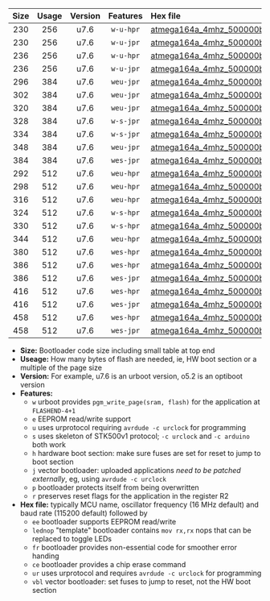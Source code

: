 |Size|Usage|Version|Features|Hex file|
|:-:|:-:|:-:|:-:|:--|
|230|256|u7.6|`w-u-hpr`|[atmega164a_4mhz_500000bps_ur.hex](https://raw.githubusercontent.com/stefanrueger/urboot/main/bootloaders/atmega164a/fcpu_4mhz/500000_bps/atmega164a_4mhz_500000bps_ur.hex)|
|230|256|u7.6|`w-u-jpr`|[atmega164a_4mhz_500000bps_ur_vbl.hex](https://raw.githubusercontent.com/stefanrueger/urboot/main/bootloaders/atmega164a/fcpu_4mhz/500000_bps/atmega164a_4mhz_500000bps_ur_vbl.hex)|
|236|256|u7.6|`w-u-hpr`|[atmega164a_4mhz_500000bps_lednop_ur.hex](https://raw.githubusercontent.com/stefanrueger/urboot/main/bootloaders/atmega164a/fcpu_4mhz/500000_bps/atmega164a_4mhz_500000bps_lednop_ur.hex)|
|236|256|u7.6|`w-u-jpr`|[atmega164a_4mhz_500000bps_lednop_ur_vbl.hex](https://raw.githubusercontent.com/stefanrueger/urboot/main/bootloaders/atmega164a/fcpu_4mhz/500000_bps/atmega164a_4mhz_500000bps_lednop_ur_vbl.hex)|
|296|384|u7.6|`weu-jpr`|[atmega164a_4mhz_500000bps_ee_ur_vbl.hex](https://raw.githubusercontent.com/stefanrueger/urboot/main/bootloaders/atmega164a/fcpu_4mhz/500000_bps/atmega164a_4mhz_500000bps_ee_ur_vbl.hex)|
|302|384|u7.6|`weu-jpr`|[atmega164a_4mhz_500000bps_ee_lednop_ur_vbl.hex](https://raw.githubusercontent.com/stefanrueger/urboot/main/bootloaders/atmega164a/fcpu_4mhz/500000_bps/atmega164a_4mhz_500000bps_ee_lednop_ur_vbl.hex)|
|320|384|u7.6|`weu-jpr`|[atmega164a_4mhz_500000bps_ee_lednop_fr_ur_vbl.hex](https://raw.githubusercontent.com/stefanrueger/urboot/main/bootloaders/atmega164a/fcpu_4mhz/500000_bps/atmega164a_4mhz_500000bps_ee_lednop_fr_ur_vbl.hex)|
|328|384|u7.6|`w-s-jpr`|[atmega164a_4mhz_500000bps_vbl.hex](https://raw.githubusercontent.com/stefanrueger/urboot/main/bootloaders/atmega164a/fcpu_4mhz/500000_bps/atmega164a_4mhz_500000bps_vbl.hex)|
|334|384|u7.6|`w-s-jpr`|[atmega164a_4mhz_500000bps_lednop_vbl.hex](https://raw.githubusercontent.com/stefanrueger/urboot/main/bootloaders/atmega164a/fcpu_4mhz/500000_bps/atmega164a_4mhz_500000bps_lednop_vbl.hex)|
|348|384|u7.6|`weu-jpr`|[atmega164a_4mhz_500000bps_ee_lednop_fr_ce_ur_vbl.hex](https://raw.githubusercontent.com/stefanrueger/urboot/main/bootloaders/atmega164a/fcpu_4mhz/500000_bps/atmega164a_4mhz_500000bps_ee_lednop_fr_ce_ur_vbl.hex)|
|384|384|u7.6|`wes-jpr`|[atmega164a_4mhz_500000bps_ee_vbl.hex](https://raw.githubusercontent.com/stefanrueger/urboot/main/bootloaders/atmega164a/fcpu_4mhz/500000_bps/atmega164a_4mhz_500000bps_ee_vbl.hex)|
|292|512|u7.6|`weu-hpr`|[atmega164a_4mhz_500000bps_ee_ur.hex](https://raw.githubusercontent.com/stefanrueger/urboot/main/bootloaders/atmega164a/fcpu_4mhz/500000_bps/atmega164a_4mhz_500000bps_ee_ur.hex)|
|298|512|u7.6|`weu-hpr`|[atmega164a_4mhz_500000bps_ee_lednop_ur.hex](https://raw.githubusercontent.com/stefanrueger/urboot/main/bootloaders/atmega164a/fcpu_4mhz/500000_bps/atmega164a_4mhz_500000bps_ee_lednop_ur.hex)|
|316|512|u7.6|`weu-hpr`|[atmega164a_4mhz_500000bps_ee_lednop_fr_ur.hex](https://raw.githubusercontent.com/stefanrueger/urboot/main/bootloaders/atmega164a/fcpu_4mhz/500000_bps/atmega164a_4mhz_500000bps_ee_lednop_fr_ur.hex)|
|324|512|u7.6|`w-s-hpr`|[atmega164a_4mhz_500000bps.hex](https://raw.githubusercontent.com/stefanrueger/urboot/main/bootloaders/atmega164a/fcpu_4mhz/500000_bps/atmega164a_4mhz_500000bps.hex)|
|330|512|u7.6|`w-s-hpr`|[atmega164a_4mhz_500000bps_lednop.hex](https://raw.githubusercontent.com/stefanrueger/urboot/main/bootloaders/atmega164a/fcpu_4mhz/500000_bps/atmega164a_4mhz_500000bps_lednop.hex)|
|344|512|u7.6|`weu-hpr`|[atmega164a_4mhz_500000bps_ee_lednop_fr_ce_ur.hex](https://raw.githubusercontent.com/stefanrueger/urboot/main/bootloaders/atmega164a/fcpu_4mhz/500000_bps/atmega164a_4mhz_500000bps_ee_lednop_fr_ce_ur.hex)|
|380|512|u7.6|`wes-hpr`|[atmega164a_4mhz_500000bps_ee.hex](https://raw.githubusercontent.com/stefanrueger/urboot/main/bootloaders/atmega164a/fcpu_4mhz/500000_bps/atmega164a_4mhz_500000bps_ee.hex)|
|386|512|u7.6|`wes-hpr`|[atmega164a_4mhz_500000bps_ee_lednop.hex](https://raw.githubusercontent.com/stefanrueger/urboot/main/bootloaders/atmega164a/fcpu_4mhz/500000_bps/atmega164a_4mhz_500000bps_ee_lednop.hex)|
|386|512|u7.6|`wes-jpr`|[atmega164a_4mhz_500000bps_ee_lednop_vbl.hex](https://raw.githubusercontent.com/stefanrueger/urboot/main/bootloaders/atmega164a/fcpu_4mhz/500000_bps/atmega164a_4mhz_500000bps_ee_lednop_vbl.hex)|
|416|512|u7.6|`wes-hpr`|[atmega164a_4mhz_500000bps_ee_lednop_fr.hex](https://raw.githubusercontent.com/stefanrueger/urboot/main/bootloaders/atmega164a/fcpu_4mhz/500000_bps/atmega164a_4mhz_500000bps_ee_lednop_fr.hex)|
|416|512|u7.6|`wes-jpr`|[atmega164a_4mhz_500000bps_ee_lednop_fr_vbl.hex](https://raw.githubusercontent.com/stefanrueger/urboot/main/bootloaders/atmega164a/fcpu_4mhz/500000_bps/atmega164a_4mhz_500000bps_ee_lednop_fr_vbl.hex)|
|458|512|u7.6|`wes-hpr`|[atmega164a_4mhz_500000bps_ee_lednop_fr_ce.hex](https://raw.githubusercontent.com/stefanrueger/urboot/main/bootloaders/atmega164a/fcpu_4mhz/500000_bps/atmega164a_4mhz_500000bps_ee_lednop_fr_ce.hex)|
|458|512|u7.6|`wes-jpr`|[atmega164a_4mhz_500000bps_ee_lednop_fr_ce_vbl.hex](https://raw.githubusercontent.com/stefanrueger/urboot/main/bootloaders/atmega164a/fcpu_4mhz/500000_bps/atmega164a_4mhz_500000bps_ee_lednop_fr_ce_vbl.hex)|

- **Size:** Bootloader code size including small table at top end
- **Useage:** How many bytes of flash are needed, ie, HW boot section or a multiple of the page size
- **Version:** For example, u7.6 is an urboot version, o5.2 is an optiboot version
- **Features:**
  + `w` urboot provides `pgm_write_page(sram, flash)` for the application at `FLASHEND-4+1`
  + `e` EEPROM read/write support
  + `u` uses urprotocol requiring `avrdude -c urclock` for programming
  + `s` uses skeleton of STK500v1 protocol; `-c urclock` and `-c arduino` both work
  + `h` hardware boot section: make sure fuses are set for reset to jump to boot section
  + `j` vector bootloader: uploaded applications *need to be patched externally*, eg, using `avrdude -c urclock`
  + `p` bootloader protects itself from being overwritten
  + `r` preserves reset flags for the application in the register R2
- **Hex file:** typically MCU name, oscillator frequency (16 MHz default) and baud rate (115200 default) followed by
  + `ee` bootloader supports EEPROM read/write
  + `lednop` "template" bootloader contains `mov rx,rx` nops that can be replaced to toggle LEDs
  + `fr` bootloader provides non-essential code for smoother error handing
  + `ce` bootloader provides a chip erase command
  + `ur` uses urprotocol and requires `avrdude -c urclock` for programming
  + `vbl` vector bootloader: set fuses to jump to reset, not the HW boot section
